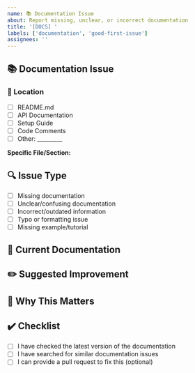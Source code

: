 ```yaml
---
name: 📚 Documentation Issue
about: Report missing, unclear, or incorrect documentation
title: '[DOCS] '
labels: ['documentation', 'good-first-issue']
assignees: ''
---
```


## 📚 Documentation Issue

### 📍 Location
<!-- Where is the documentation located? -->
- [ ] README.md
- [ ] API Documentation
- [ ] Setup Guide
- [ ] Code Comments
- [ ] Other: _________

**Specific File/Section:** 
<!-- e.g., README.md - Installation section -->

## 🔍 Issue Type
- [ ] Missing documentation
- [ ] Unclear/confusing documentation
- [ ] Incorrect/outdated information
- [ ] Typo or formatting issue
- [ ] Missing example/tutorial

## 📝 Current Documentation
<!-- Quote or describe the current documentation (if it exists) -->

## ✏️ Suggested Improvement
<!-- What should be added, changed, or clarified? -->

## 🎯 Why This Matters
<!-- How will this improvement help users? -->

## ✔️ Checklist
- [ ] I have checked the latest version of the documentation
- [ ] I have searched for similar documentation issues
- [ ] I can provide a pull request to fix this (optional)
